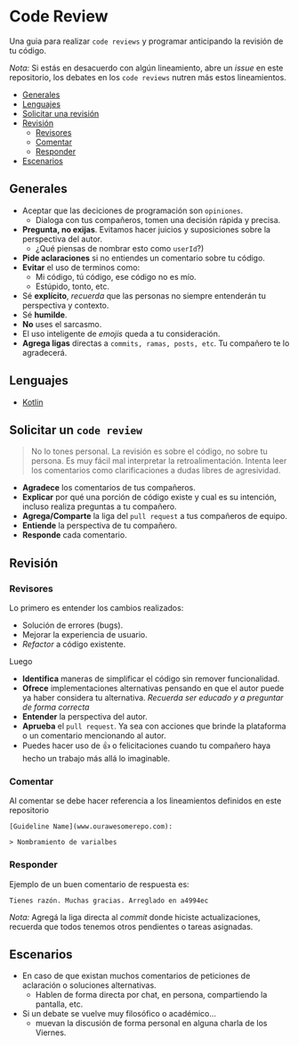 Code Review
===========

Una guia para realizar `code reviews` y programar anticipando la revisión de tu código.

*Nota:* Si estás en desacuerdo con algún lineamiento, abre un *issue* en este repositorio, los debates en los `code reviews` nutren más estos lineamientos.

* [Generales](#generales)
* [Lenguajes](#lenguajes)
* [Solicitar una revisión](#solicitar-un-code-review)
* [Revisión](#revision)
  * [Revisores](#revisores)
  * [Comentar](#comentar)
  * [Responder](#responder)
* [Escenarios](#escenarios)

Generales
--------

* Aceptar que las deciciones de programación son `opiniones`.
  * Dialoga con tus compañeros, tomen una decisión rápida y precisa.
* **Pregunta, no exijas**. Evitamos hacer juicios y suposiciones sobre la perspectiva del autor.
  * ¿Qué piensas de nombrar esto como `userId`?)
* **Pide aclaraciones** si no entiendes un comentario sobre tu código.
* **Evitar** el uso de terminos como:
  * Mi código, tú código, ese código no es mío.
  * Estúpido, tonto, etc.
* Sé **explícito**, *recuerda* que las personas no siempre entenderán tu perspectiva y contexto.
* Sé **humilde**.
* **No** uses el sarcasmo. 
* El uso inteligente de *emojis* queda a tu consideración.
* **Agrega ligas** directas a `commits, ramas, posts, etc`. Tu compañero te lo agradecerá.

Lenguajes
--------------

* [Kotlin](./KOTLIN.md)

Solicitar un `code review`
-------------------------

> No lo tones personal. La revisión es sobre el código, no sobre tu persona. Es muy fácil mal interpretar la retroalimentación. Intenta leer los comentarios como clarificaciones a dudas libres de agresividad.

* **Agradece** los comentarios de tus compañeros.
* **Explicar** por qué una porción de código existe y cual es su intención, incluso realiza preguntas a tu compañero.
* **Agrega/Comparte** la liga del `pull request` a tus compañeros de equipo.
* **Entiende** la perspectiva de tu compañero.
* **Responde** cada comentario.

Revisión
--------------

### Revisores

Lo primero es entender los cambios realizados:

* Solución de errores (bugs).
* Mejorar la experiencia de usuario.
* *Refactor* a código existente.

Luego

* **Identifica** maneras de simplificar el código sin remover funcionalidad.
* **Ofrece** implementaciones alternativas pensando en que el autor puede ya haber considera tu alternativa. *Recuerda ser educado y a preguntar de forma correcta*
* **Entender** la perspectiva del autor.
* **Aprueba** el `pull request`. Ya sea con acciones que brinde la plataforma o un comentario mencionando al autor.
* Puedes hacer uso de :thumbsup: o felicitaciones cuando tu compañero haya hecho un trabajo más allá lo imaginable.

### Comentar

Al comentar se debe hacer referencia a los lineamientos definidos en este repositorio

    [Guideline Name](www.ourawesomerepo.com):

    > Nombramiento de varialbes

### Responder

Ejemplo de un buen comentario de respuesta es:

    Tienes razón. Muchas gracias. Arreglado en a4994ec

*Nota:* Agregá la liga directa al *commit* donde hiciste actualizaciones, recuerda que todos tenemos otros pendientes o tareas asignadas.

Escenarios
--------------

* En caso de que existan muchos comentarios de peticiones de aclaración o soluciones alternativas. 
  * Hablen de forma directa por chat, en persona, compartiendo la pantalla, etc.
* Si un debate se vuelve muy filosófico o académico... 
  * muevan la discusión de forma personal en alguna charla de los Viernes.
